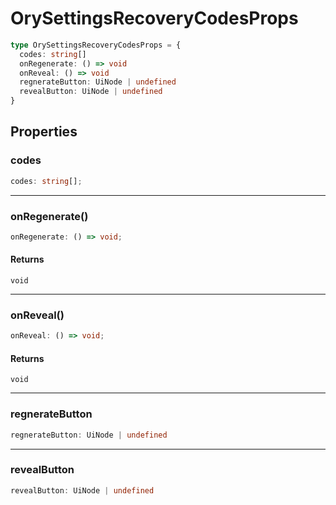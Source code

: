 # OrySettingsRecoveryCodesProps

```ts
type OrySettingsRecoveryCodesProps = {
  codes: string[]
  onRegenerate: () => void
  onReveal: () => void
  regnerateButton: UiNode | undefined
  revealButton: UiNode | undefined
}
```

## Properties

### codes

```ts
codes: string[];
```

---

### onRegenerate()

```ts
onRegenerate: () => void;
```

#### Returns

`void`

---

### onReveal()

```ts
onReveal: () => void;
```

#### Returns

`void`

---

### regnerateButton

```ts
regnerateButton: UiNode | undefined
```

---

### revealButton

```ts
revealButton: UiNode | undefined
```
